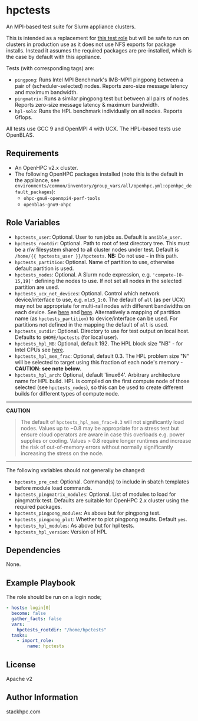 hpctests
=========

An MPI-based test suite for Slurm appliance clusters.

This is intended as a replacement for [this test role](https://github.com/stackhpc/ansible_collection_slurm_openstack_tools/tree/main/roles/test/) but will be safe to run on clusters in production use as it does not use NFS exports for package installs. Instead it assumes the required packages are pre-installed, which is the case by default with this appliance. 

Tests (with corresponding tags) are:
- `pingpong`: Runs Intel MPI Benchmark's IMB-MPI1 pingpong between a pair of (scheduler-selected) nodes. Reports zero-size message latency and maximum bandwidth.
- `pingmatrix`: Runs a similar pingpong test but between all pairs of nodes. Reports zero-size message latency & maximum bandwidth.
- `hpl-solo`: Runs the HPL benchmark individually on all nodes. Reports Gflops.

All tests use GCC 9 and OpenMPI 4 with UCX. The HPL-based tests use OpenBLAS.

Requirements
------------

- An OpenHPC v2.x cluster.
- The following OpenHPC packages installed (note this is the default in the appliance, see `environments/common/inventory/group_vars/all/openhpc.yml:openhpc_default_packages`):
  - `ohpc-gnu9-openmpi4-perf-tools`
  - `openblas-gnu9-ohpc`

Role Variables
--------------
- `hpctests_user`: Optional. User to run jobs as. Default is `ansible_user`.
- `hpctests_rootdir`: Optional. Path to root of test directory tree. This must
  be a r/w filesystem shared to all cluster nodes under test. Default is
  `/home/{{ hpctests_user }}/hpctests`. **NB:** Do not use `~` in this path.
- `hpctests_partition`: Optional. Name of partition to use, otherwise default partition is used.
- `hpctests_nodes`: Optional. A Slurm node expression, e.g. `'compute-[0-15,19]'` defining the nodes to use. If not set all nodes in the selected partition are used.
- `hpctests_ucx_net_devices`: Optional. Control which network device/interface to use, e.g. `mlx5_1:0`. The default of `all` (as per UCX) may not be appropriate for multi-rail nodes with different bandwidths on each device. See [here](https://openucx.readthedocs.io/en/master/faq.html#what-is-the-default-behavior-in-a-multi-rail-environment) and [here](https://github.com/openucx/ucx/wiki/UCX-environment-parameters#setting-the-devices-to-use). Alternatively a mapping of partition name (as `hpctests_partition`) to device/interface can be used. For partitions not defined in the mapping the default of `all` is used.
- `hpctests_outdir`: Optional. Directory to use for test output on local host. Defaults to `$HOME/hpctests` (for local user).
- `hpctests_hpl_NB`: Optional, default 192. The HPL block size "NB" - for Intel CPUs see [here](https://software.intel.com/content/www/us/en/develop/documentation/onemkl-linux-developer-guide/top/intel-oneapi-math-kernel-library-benchmarks/intel-distribution-for-linpack-benchmark/configuring-parameters.html).
- `hpctests_hpl_mem_frac`: Optional, default 0.3. The HPL problem size "N" will
   be selected to target using this fraction of each node's memory -
   **CAUTION: see note below**.
- `hpctests_hpl_arch`: Optional, default 'linux64'. Arbitrary architecture name for HPL build. HPL is compiled on the first compute node of those selected (see `hpctests_nodes`), so this can be used to create different builds for different types of compute node.


---
**CAUTION**

> The default of `hpctests_hpl_mem_frac=0.3` will not significantly load nodes.
Values up to ~0.8 may be appropriate for a stress test but ensure cloud
operators are aware in case this overloads e.g. power supplies or cooling.
Values > 0.8 require longer runtimes and increase the risk of out-of-memory
errors without normally significantly increasing the stress on the node.
---

The following variables should not generally be changed:
- `hpctests_pre_cmd`: Optional. Command(s) to include in sbatch templates before module load commands.
- `hpctests_pingmatrix_modules`: Optional. List of modules to load for pingmatrix test. Defaults are suitable for OpenHPC 2.x cluster using the required packages.
- `hpctests_pingpong_modules`: As above but for pingpong test.
- `hpctests_pingpong_plot`: Whether to plot pingpong results. Default `yes`.
- `hpctests_hpl_modules`: As above but for hpl tests.
- `hpctests_hpl_version`: Version of HPL

Dependencies
------------

None.

Example Playbook
----------------

The role should be run on a login node;

```yaml
- hosts: login[0]
  become: false
  gather_facts: false
  vars:
    hpctests_rootdir: "/home/hpctests"
  tasks:
    - import_role:
        name: hpctests
```

License
-------

Apache v2

Author Information
------------------

stackhpc.com
